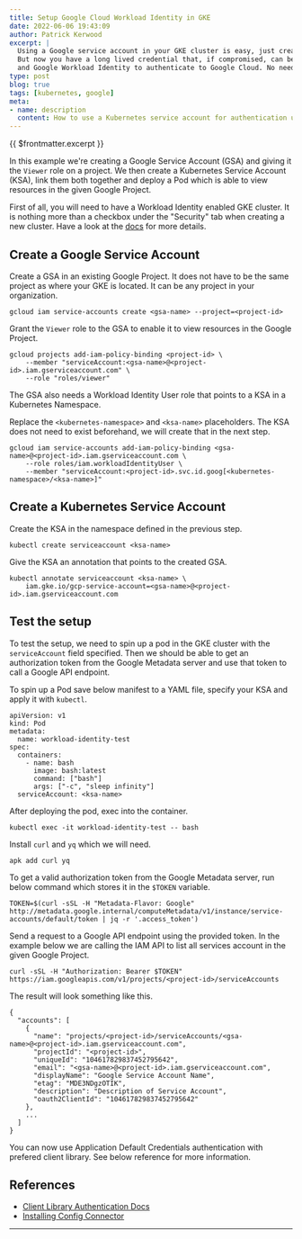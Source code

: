 ```yaml
---
title: Setup Google Cloud Workload Identity in GKE
date: 2022-06-06 19:43:09
author: Patrick Kerwood
excerpt: |
  Using a Google service account in your GKE cluster is easy, just create the credential file, apply it as a secret and it's ready for use.
  But now you have a long lived credential that, if compromised, can be used from anywhere any time. Instead you can use a Kubernetes service account
  and Google Workload Identity to authenticate to Google Cloud. No need for credential files anymore.
type: post
blog: true
tags: [kubernetes, google]
meta:
- name: description
  content: How to use a Kubernetes service account for authentication using Google Cloud Workload Identity.
---
```

{{ $frontmatter.excerpt }}


In this example we're creating a Google Service Account (GSA) and giving it the `Viewer` role on a project.
We then create a Kubernetes Service Account (KSA), link them both together and deploy a Pod which is able to view resources in the given Google Project.

First of all, you will need to have a Workload Identity enabled GKE cluster. It is nothing more than a checkbox under the "Security" tab when creating a new cluster.
Have a look at the [docs](https://cloud.google.com/config-connector/docs/how-to/install-upgrade-uninstall#google-cloud-console) for more details.

## Create a Google Service Account
Create a GSA in an existing Google Project. It does not have to be the same project as where your GKE is located.
It can be any project in your organization.
```
gcloud iam service-accounts create <gsa-name> --project=<project-id>
```

Grant the `Viewer` role to the GSA to enable it to view resources in the Google Project.
```
gcloud projects add-iam-policy-binding <project-id> \
    --member "serviceAccount:<gsa-name>@<project-id>.iam.gserviceaccount.com" \
    --role "roles/viewer"
```

The GSA also needs a Workload Identity User role that points to a KSA in a Kubernetes Namespace.

Replace the `<kubernetes-namespace>` and `<ksa-name>` placeholders. The KSA does not need to exist
beforehand, we will create that in the next step.
```
gcloud iam service-accounts add-iam-policy-binding <gsa-name>@<project-id>.iam.gserviceaccount.com \
    --role roles/iam.workloadIdentityUser \
    --member "serviceAccount:<project-id>.svc.id.goog[<kubernetes-namespace>/<ksa-name>]"
```

## Create a Kubernetes Service Account
Create the KSA in the namespace defined in the previous step.
```
kubectl create serviceaccount <ksa-name>
```

Give the KSA an annotation that points to the created GSA.
```
kubectl annotate serviceaccount <ksa-name> \
    iam.gke.io/gcp-service-account=<gsa-name>@<project-id>.iam.gserviceaccount.com
```

## Test the setup
To test the setup, we need to spin up a pod in the GKE cluster with the `serviceAccount` field specified.
Then we should be able to get an authorization token from the Google Metadata server and use that token to call a Google API endpoint.

To spin up a Pod save below manifest to a YAML file, specify your KSA and apply it with `kubectl`.
```
apiVersion: v1
kind: Pod
metadata:
  name: workload-identity-test
spec:
  containers:
    - name: bash
      image: bash:latest
      command: ["bash"]
      args: ["-c", "sleep infinity"]
  serviceAccount: <ksa-name>
```

After deploying the pod, exec into the container.
```
kubectl exec -it workload-identity-test -- bash
```

Install `curl` and `yq` which we will need. 
```
apk add curl yq
```

To get a valid authorization token from the Google Metadata server, run below command which stores it in the `$TOKEN` variable.
```
TOKEN=$(curl -sSL -H "Metadata-Flavor: Google" http://metadata.google.internal/computeMetadata/v1/instance/service-accounts/default/token | jq -r '.access_token')
```

Send a request to a Google API endpoint using the provided token. In the example below we are calling the IAM API to list all services account in the given Google Project.
```
curl -sSL -H "Authorization: Bearer $TOKEN" https://iam.googleapis.com/v1/projects/<project-id>/serviceAccounts
```

The result will look something like this.
```
{
  "accounts": [
    {
      "name": "projects/<project-id>/serviceAccounts/<gsa-name>@<project-id>.iam.gserviceaccount.com",
      "projectId": "<project-id>",
      "uniqueId": "104617829837452795642",
      "email": "<gsa-name>@<project-id>.iam.gserviceaccount.com",
      "displayName": "Google Service Account Name",
      "etag": "MDE3NDgzOTIK",
      "description": "Description of Service Account",
      "oauth2ClientId": "104617829837452795642"
    },
    ...
  ]
}
```

You can now use Application Default Credentials authentication with prefered client library. See below reference for more information.

## References
- [Client Library Authentication Docs](https://cloud.google.com/docs/authentication/client-libraries)
- [Installing Config Connector](https://cloud.google.com/config-connector/docs/how-to/install-upgrade-uninstall)
---


